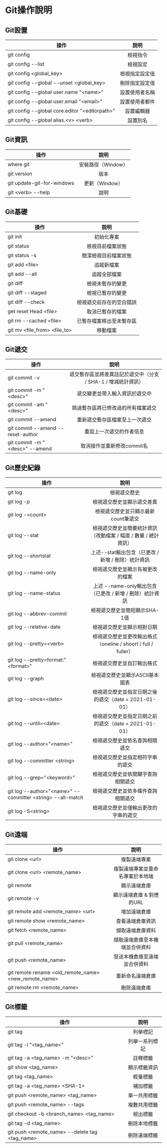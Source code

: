 # Git操作說明

## Git設置
| 操作  | 說明 |
| ------------- |:-------------:|
|git config|檢視指令|
|git config --list|檢視設定|
|git config \<global_key>|檢視指定設定值|
|git config --global --unset \<global_key>|刪除指定設定值|
|git config --global user.name "\<name>"|設置使用者名稱|
|git config --global user.email "\<email>"|設置使用者郵件|
|git config --global core.editor "\<editorpath>"|設置編輯器|
|git config --global alias.\<v> \<verb>|設置別名|

## Git資訊
| 操作  | 說明 |
| ------------- |:-------------:|
|where git|安裝路徑（Window）|
|git version|版本|
|git update-git-for-windows|更新（Window）|
|git \<verb> --help|說明|

## Git基礎
| 操作  | 說明 |
| ------------- |:-------------:|
|git init|初始化專案|
|git status|檢視目前檔案狀態|
|git status -s|簡潔檢視目前檔案狀態|
|git add \<file>|追蹤新檔案|
|git add --all|追蹤全部檔案|
|git diff|檢視未暫存的變更|
|git diff --staged|檢視已暫存的變更|
|git diff --check|檢視遞交前存在的空白錯誤|
|get reset Head \<file>|取消已暫存的檔案|
|git rm --cached \<file>|已暫存檔案移出至未暫存區|
|git mv \<file_from> \<file_to>|移動檔案|

## Git遞交
| 操作  | 說明 |
| ------------- |:-------------:|
|git commit -v|遞交暫存區並將差異註記於遞交中（分支 / SHA-1 / 增減統計資訊）|
|git commit -m "\<desc>"|遞交變更並帶入輸入資訊於遞交中|
|git commit -am "\<desc>"|跳過暫存區將已修改過的所有檔案遞交|
|git commit --amend|重新遞交暫存區檔案至上一次遞交|
|git commit --amend --reset-author|重設上一次遞交的作者信息|
|git commit -m "\<desc>" --amend|取消操作並重新修改commit名|

## Git歷史紀錄
| 操作  | 說明 |
| ------------- |:-------------:|
|git log|檢視遞交歷史|
|git log -p|檢視遞交歷史並顯示遞交差異|
|git log -\<count>|檢視遞交歷史並只顯示最新count筆遞交|
|git log --stat|檢視遞交歷史並簡要統計資訊（改動檔案 / 幅度 / 數量 / 總計資訊）|
|git log --shortstat|上述--stat輸出包含（已更改 / 新增 / 刪除）統計資訊|
|git log --name-only|檢視遞交歷史並顯示有被更改的檔案|
|git log --name-status|上述 --name-only輸出包含（已更改 / 新增 / 刪除）統計資訊|
|git log --abbrev-commit|檢視遞交歷史並簡短顯示SHA-1值|
|git log --relative-date|檢視遞交歷史並顯示相對日期|
|git log --pretty=\<verb>|檢視遞交歷史並更改輸出格式（oneline / shoort / full / fuller）|
|git log --pretty=format:"\<format>"|檢視遞交歷史並自訂輸出格式|
|git log --graph|檢視遞交歷史並顯示ASCII基本圖表|
|git log --since=\<date>|檢視遞交歷史並指定日期之後的遞交（date = 2021-01-01）|
|git log --until=\<date>|檢視遞交歷史並指定日期之前的遞交（date = 2021-01-01）|
|git log --author="\<name>"|檢視遞交歷史並依名查詢相關遞交|
|git log --committer \<string>|檢視遞交歷史並指定相符字串的遞交 |
|git log --grep="\<keyword>"|檢視遞交歷史並依關鍵字查詢相關遞交|
|git log --author="\<name>" --committer \<string> --all-match|檢視遞交歷史並依多條件查詢相關遞交|
|git log -S\<string>|檢視遞交歷史並僅輸出更改的字串的遞交|

## Git遠端
| 操作  | 說明 |
| ------------- |:-------------:|
|git clone \<url>|複製遠端專案|
|git clone \<url> \<remote_name>|複製遠端專案並重命名專案於本地端|
|git remote|顯示遠端倉庫|
|git remote -v|顯示遠端倉庫 & 對應的URL|
|git remote add \<remote_name> \<url>|增加遠端倉庫|
|git remote show \<remote_name>|查看遠端倉庫資訊|
|git fetch \<remote_name>|擷取遠端倉庫資料|
|git pull \<remote_name>|擷取遠端倉庫至本機端並合併資料|
|git push \<remote_name>|發送本機倉庫至遠端並合併資料|
|git remote rename \<old_remote_name> \<new_remote_name>|重新命名遠端倉庫|
|git remote rm \<remote_name>|刪除遠端倉庫|

## Git標籤
| 操作  | 說明 |
| ------------- |:-------------:|
|git tag|列舉標記|
|git tag -l "\<tag_name>"|列舉一系列標記|
|git tag -a \<tag_name> -m "\<desc>"|註釋標籤|
|git show \<tag_name>|顯示標籤資訊|
|git tag \<tag_name>|輕量標籤|
|git tag -a \<tag_name> \<SHA-1>|補加標籤|
|git push \<remote_name> \<tag_name>|單一共用標籤|
|git push \<remote_name> --tags|複數共用標籤|
|git checkout -b \<branch_name> \<tag_name>|檢出標籤|
|git tag -d \<tag_name>|刪除本地標籤|
|git push \<remote_name> --delete tag \<tag_name>|刪除遠端標籤|















